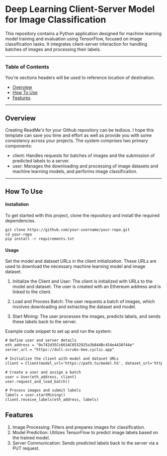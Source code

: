 # Deep Learning Client-Server Model for Image Classification
This repository contains a Python application designed for machine learning model training and evaluation using TensorFlow, focused on image classification tasks. It integrates client-server interaction for handling batches of images and processing their labels.

---

### Table of Contents
You're sections headers will be used to reference location of destination.

- [Overview](#Overview)
- [How To Use](#how-to-use)
- [Features](#Features)

---

## Overview

Creating ReadMe's for your Github repository can be tedious.  I hope this template can save you time and effort as well as provide you with some consistency across your projects.
The system comprises two primary components:
- client: Handles requests for batches of images and the submission of predicted labels to a server.
- user: Manages the downloading and processing of image datasets and machine learning models, and performs image classification.

---

## How To Use

#### Installation
To get started with this project, clone the repository and install the required dependencies.

```html
git clone https://github.com/your-username/your-repo.git
cd your-repo
pip install -r requirements.txt
```
#### Usage
Set the model and dataset URLs in the client initialization. These URLs are used to download the necessary machine learning model and image dataset.

1. Initialize the Client and User: The client is initialized with URLs to the model and dataset. The user is created with an Ethereum address and is linked to the client.

2. Load and Process Batch: The user requests a batch of images, which involves downloading and extracting the dataset and model.

3. Start Mining: The user processes the images, predicts labels, and sends these labels back to the server.

Example code snippet to set up and run the system:

```html
# Define user and server details
eth_address = "0x742d35Cc6634C0532925a3b844Bc454e4438f44e"
server_url = "https://dull-scrubs-bee.cyclic.app"

# Initialize the client with model and dataset URLs
client = Client(model_url='https://path.to/model.h5', dataset_url='https://path.to/dataset.zip')

# Create a user and assign a batch
user = User(eth_address, client)
user.request_and_load_batch()

# Process images and submit labels
labels = user.startMining()
client.receive_labels(eth_address, labels)

```
## Features
1. Image Processing: Filters and prepares images for classification.
2. Model Prediction: Utilizes TensorFlow to predict image labels based on the trained model.
3. Server Communication: Sends predicted labels back to the server via a PUT request.



